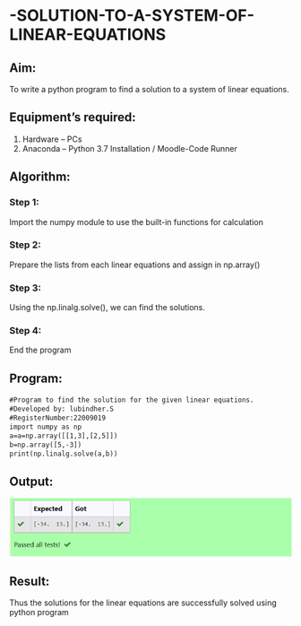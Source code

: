 # -SOLUTION-TO-A-SYSTEM-OF-LINEAR-EQUATIONS
## Aim:
To write a python program to find a solution to a system of linear equations.
## Equipment’s required:
1. 	Hardware – PCs
2. 	Anaconda – Python 3.7 Installation / Moodle-Code Runner
## Algorithm:
### Step 1: 
Import the numpy module to use the built-in functions for calculation
### Step 2: 
Prepare the lists from each linear equations and assign in np.array()
### Step 3: 
Using the np.linalg.solve(), we can find the solutions.
### Step 4: 
End the program
## Program:
```
#Program to find the solution for the given linear equations.
#Developed by: lubindher.S
#RegisterNumber:22009019
import numpy as np
a=a=np.array([[1,3],[2,5]])
b=np.array([5,-3])
print(np.linalg.solve(a,b))
```
## Output:
![output](Screenshot%202023-01-14%20144305.png)
## Result: 
Thus the solutions for the linear equations are successfully solved using python program

